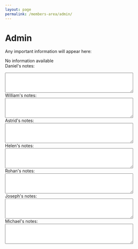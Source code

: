 ```yaml
---
layout: page
permalink: /members-area/admin/
---
```

<body onpageshow="load()">
<h1> Admin </h1>

Any important information will appear here:

No information available
<br/>
Daniel's notes:
<br/>
<textarea id="Daniel's notes" rows="4" cols="50">
</textarea>
<br/>
William's notes:
<br/>
<textarea id="William's notes" rows="4" cols="50">
</textarea>
<br/>
Astrid's notes:
<br/>
<textarea id="Astrid's notes" rows="4" cols="50">
</textarea>
<br/>
Helen's notes:
<br/>
<textarea id="Helen's notes" rows="4" cols="50">
</textarea>
<br/>
Rohan's notes:
<br/>
<textarea id="Rohan's notes" rows="4" cols="50">
</textarea>
<br/>
Joseph's notes:
<br/>
<textarea id="Joseph's notes" rows="4" cols="50">
</textarea>
<br/>
Michael's notes:
<br/>
<textarea id="Michael's notes" rows="4" cols="50">
</textarea>

<script>
  function load() {
    document.getElementById("Daniel's notes").innerHTML = localStorage.getItem("Daniel's text-box"); 
    document.getElementById("William's notes").innerHTML = localStorage.getItem("William's text-box"); 
    document.getElementById("Astrid's notes").innerHTML = localStorage.getItem("Astrid's text-box"); 
    document.getElementById("Helen's notes").innerHTML = localStorage.getItem("Helen's text-box"); 
    document.getElementById("Rohan's notes").innerHTML = localStorage.getItem("Rohan's text-box"); 
    document.getElementById("Joseph's notes").innerHTML = localStorage.getItem("Joseph's text-box"); 
    document.getElementById("Michael's notes").innerHTML = localStorage.getItem("Michael's text-box"); 
  }
  function unload() {
    localStorage.setItem("Daniel's text-box", document.getElementById("Daniel's notes").innerHTML);
    localStorage.setItem("William's text-box", document.getElementById("William's notes").innerHTML);
    localStorage.setItem("Astrid's text-box", document.getElementById("Astrid's notes").innerHTML);
    localStorage.setItem("Helen's text-box", document.getElementById("Helen's notes").innerHTML);
    localStorage.setItem("Rohan's text-box", document.getElementById("Rohan's notes").innerHTML);
    localStorage.setItem("Joseph's text-box", document.getElementById("Joseph's notes").innerHTML);
    localStorage.setItem("Michael's text-box", document.getElementById("Michael's notes").innerHTML);
  }
  </script>
